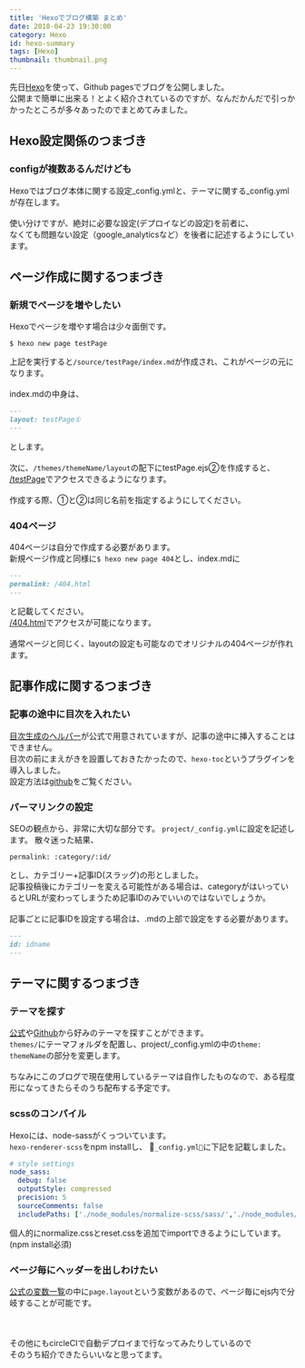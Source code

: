 ```yaml
---
title: 'Hexoでブログ構築 まとめ'
date: 2018-04-23 19:30:00
category: Hexo
id: hexo-summary
tags: [Hexo]
thumbnail: thumbnail.png
---
```


先日[Hexo](https://hexo.io/)を使って、Github pagesでブログを公開しました。   
公開まで簡単に出来る！とよく紹介されているのですが、なんだかんだで引っかかったところが多々あったのでまとめてみました。  

<!-- toc -->

## Hexo設定関係のつまづき
### configが複数あるんだけども
Hexoではブログ本体に関する設定_config.ymlと、テーマに関する_config.ymlが存在します。  
<br>
使い分けですが、絶対に必要な設定(デプロイなどの設定)を前者に、  
なくても問題ない設定（google_analyticsなど）を後者に記述するようにしています。

## ページ作成に関するつまづき
### 新規でページを増やしたい
Hexoでページを増やす場合は少々面倒です。
```console
$ hexo new page testPage
```
上記を実行すると`/source/testPage/index.md`が作成され、これがページの元になります。  
<br> 
index.mdの中身は、
```md
---
layout: testPage①
---
```
とします。 
<br>  
次に、`/themes/themeName/layout`の配下にtestPage.ejs②を作成すると、  
[/testPage](/testPage.html)でアクセスできるようになります。  
<br>
作成する際、①と②は同じ名前を指定するようにしてください。

### 404ページ
404ページは自分で作成する必要があります。  
新規ページ作成と同様に`$ hexo new page 404`とし、index.mdに
```md
---
permalink: /404.html
---
```
と記載してください。  
[/404.html](/404.html)でアクセスが可能になります。  
<br>
通常ページと同じく、layoutの設定も可能なのでオリジナルの404ページが作れます。



## 記事作成に関するつまづき
### 記事の途中に目次を入れたい
[目次生成のヘルパー](https://hexo.io/docs/helpers.html#toc)が公式で用意されていますが、記事の途中に挿入することはできません。  
目次の前にまえがきを設置しておきたかったので、`hexo-toc`というプラグインを導入しました。  
設定方法は[github](https://github.com/bubkoo/hexo-toc)をご覧ください。

### パーマリンクの設定
SEOの観点から、非常に大切な部分です。
`project/_config.yml`に設定を記述します。
散々迷った結果、
```
permalink: :category/:id/
```
とし、カテゴリー+記事ID(スラッグ)の形としました。  
記事投稿後にカテゴリーを変える可能性がある場合は、categoryがはいっているとURLが変わってしまうため記事IDのみでいいのではないでしょうか。  
<br>
記事ごとに記事IDを設定する場合は、.mdの上部で設定をする必要があります。
```md
---
id: idname
---
```

## テーマに関するつまづき

### テーマを探す
[公式](https://hexo.io/themes/index.html)や[Github](https://github.com/search?utf8=%E2%9C%93&q=hexo-theme&ref=simplesearch)から好みのテーマを探すことができます。  
`themes/`にテーマフォルダを配置し、project/_config.ymlの中の`theme: themeName`の部分を変更します。  
<br>
ちなみにこのブログで現在使用しているテーマは自作したものなので、ある程度形になってきたらそのうち配布する予定です。

### scssのコンパイル
Hexoには、node-sassがくっついています。  
`hexo-renderer-scss`をnpm installし、
`_config.yml`に下記を記載しました。
```yml
# style settings
node_sass:
  debug: false
  outputStyle: compressed
  precision: 5
  sourceComments: false
  includePaths: ['./node_modules/normalize-scss/sass/','./node_modules/reset-css/']
```
個人的にnormalize.cssとreset.cssを追加でimportできるようにしています。(npm install必須)  

### ページ毎にヘッダーを出しわけたい
[公式の変数一覧](https://hexo.io/docs/variables.html#Page-Variables)の中に`page.layout`という変数があるので、ページ毎にejs内で分岐することが可能です。  
<br>
<br>
<br>
その他にもcircleCIで自動デプロイまで行なってみたりしているので  
そのうち紹介できたらいいなと思ってます。